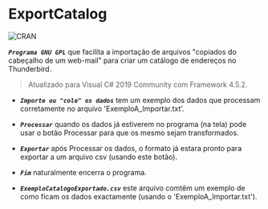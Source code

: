 # ExportCatalog

![CRAN](https://img.shields.io/badge/%20LICENSE%20-GPL%203-blue.svg?style=for-the-badge)

***```Programa GNU GPL```*** que facilita a importação de arquivos "copiados do cabeçalho de um web-mail" para criar um catálogo de endereços no Thunderbird.  
> Atualizado para Visual C# 2019 Community com Framework 4.5.2.

* ***```Importe ou "cole" os dados```*** tem um exemplo dos dados que processam corretamente no arquivo 'ExemploA_Importar.txt'.  

* ***```Processar```*** quando os dados já estiverem no programa (na tela) pode usar o botão Processar para que os mesmo sejam transformados.  

* ***```Exportar```*** após Processar os dados, o formato já estara pronto para exportar a um arquivo csv (usando este botão).  

* ***```Fim```*** naturalmente encerra o programa.  

* ***```ExemploCatalogoExportado.csv```*** este arquivo comtêm um exemplo de como ficam os dados exactamente (usando o 'ExemploA_Importar.txt').  
